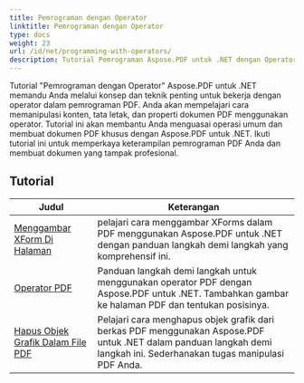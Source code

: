 ```yaml
---
title: Pemrograman dengan Operator
linktitle: Pemrograman dengan Operator
type: docs
weight: 23
url: /id/net/programming-with-operators/
description: Tutorial Pemrograman Aspose.PDF untuk .NET dengan Operator mengajarkan Anda teknik penting untuk bekerja dengan operator dalam pemrograman PDF.
---
```


Tutorial "Pemrograman dengan Operator" Aspose.PDF untuk .NET memandu Anda melalui konsep dan teknik penting untuk bekerja dengan operator dalam pemrograman PDF. Anda akan mempelajari cara memanipulasi konten, tata letak, dan properti dokumen PDF menggunakan operator. Tutorial ini akan membantu Anda menguasai operasi umum dan membuat dokumen PDF khusus dengan Aspose.PDF untuk .NET. Ikuti tutorial ini untuk memperkaya keterampilan pemrograman PDF Anda dan membuat dokumen yang tampak profesional.

## Tutorial
| Judul | Keterangan |
| --- | --- | 
| [Menggambar XForm Di Halaman](./draw-xform-on-page/) | pelajari cara menggambar XForms dalam PDF menggunakan Aspose.PDF untuk .NET dengan panduan langkah demi langkah yang komprehensif ini. |  
| [Operator PDF](./pdf-operators/) | Panduan langkah demi langkah untuk menggunakan operator PDF dengan Aspose.PDF untuk .NET. Tambahkan gambar ke halaman PDF dan tentukan posisinya. |  
| [Hapus Objek Grafik Dalam File PDF](./remove-graphics-objects/) | Pelajari cara menghapus objek grafik dari berkas PDF menggunakan Aspose.PDF untuk .NET dalam panduan langkah demi langkah ini. Sederhanakan tugas manipulasi PDF Anda. |  